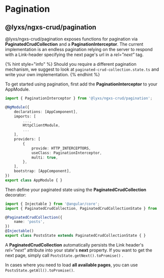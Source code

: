 # Pagination

## @lyxs/ngxs-crud/pagination

@lyxs/ngxs-crud/pagination exposes functions for pagination via **PaginatedCrudCollection** and a **PaginationInterceptor**. The current implementation is an endless pagination relying on the server to respond with a Link-header specifying the next page's url in a _rel="next"_ tag.

{% hint style="info" %}
Should you require a different pagination mechanism, we suggest to look at `paginated-crud-collection.state.ts` and write your own implementation.
{% endhint %}

To get started using pagination, first add the **PaginationInterceptor** to your AppModule.

```typescript
import { PaginationInterceptor } from '@lyxs/ngxs-crud/pagination';

@NgModule({
    declarations: [AppComponent],
    imports: [
        ...,
        HttpClientModule,
        ...
    ],
    providers: [
        {
            provide: HTTP_INTERCEPTORS,
            useClass: PaginationInterceptor,
            multi: true,
        },
    ],
    bootstrap: [AppComponent],
})
export class AppModule { }

```

Then define your paginated state using the **PaginatedCrudCollection** decorator:

```typescript
import { Injectable } from '@angular/core';
import { PaginatedCrudCollection, PaginatedCrudCollectionState } from '@lyxs/ngxs-crud/pagination';

@PaginatedCrudCollection({
    name: 'posts',
})
@Injectable()
export class PostsState extends PaginatedCrudCollectionState { }

```

A **PaginatedCrudCollection** automatically persists the Link header's _rel="next"_ attribute into your state's **next** property. If you want to get the next page, simply call `PostsState.getNext().toPromise()` .

In cases where you need to load **all available pages**, you can use `PostsState.getAll().toPromise()`.

